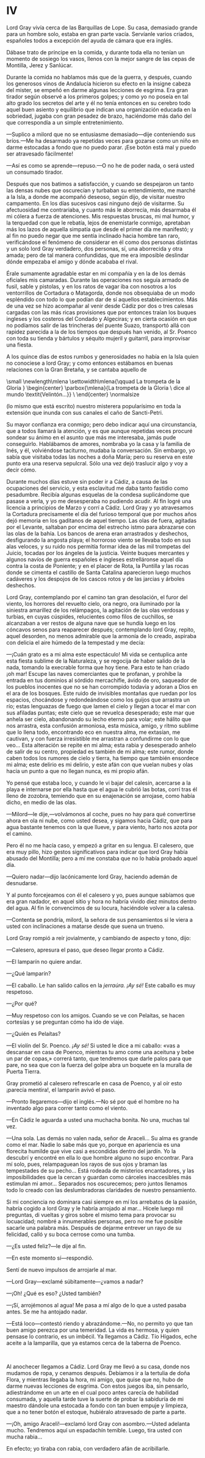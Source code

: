 # IV

Lord Gray vivía cerca de las Barquillas de Lope. Su casa, demasiado grande para
un hombre solo, estaba en gran parte vacía. Servíanle varios criados, españoles
todos a excepción del ayuda de cámara que era inglés.

Dábase trato de príncipe en la comida, y durante toda ella no tenían un momento
de sosiego los vasos, llenos con la mejor sangre de las cepas de Montilla,
Jerez y Sanlúcar.

Durante la comida no hablamos más que de la guerra, y después, cuando los
generosos vinos de Andalucía hicieron su efecto en la insigne cabeza del
mister, se empeñó en darme algunas lecciones de esgrima. Era gran tirador según
observé a los primeros golpes; y como yo no poseía en tal alto grado los
secretos del arte y él no tenía entonces en su cerebro todo aquel buen asiento
y equilibrio que indican una organización educada en la sobriedad, jugaba con
gran pesadez de brazo, haciéndome más daño del que correspondía a un simple
entretenimiento.

—Suplico a milord que no se entusiasme demasiado—dije conteniendo sus bríos.—Me
ha desarmado ya repetidas veces para gozarse como un niño en darme estocadas
a fondo que no puedo parar. ¡Ese botón está mal y puedo ser atravesado
fácilmente!

—Así es como se aprende—repuso.—O no he de poder nada, o será usted un
consumado tirador.

Después que nos batimos a satisfacción, y cuando se despejaron un tanto las
densas nubes que oscurecían y turbaban su entendimiento, me marché a la Isla,
a donde me acompañó deseoso, según dijo, de visitar nuestro campamento. En los
días sucesivos casi ninguno dejó de visitarme. Su afectuosidad me contrariaba,
y cuanto más le aborrecía, más desarmaba él mi cólera a fuerza de atenciones.
Mis respuestas bruscas, mi mal humor, y la terquedad con que le rebatía, lejos
de enemistarle conmigo, apretaban más los lazos de aquella simpatía que desde
el primer día me manifestó; y al fin no puedo negar que me sentía inclinado
hacia hombre tan raro, verificándose el fenómeno de considerar en él como dos
personas distintas y un solo lord Gray verdadero, dos personas, sí, una
aborrecida y otra amada; pero de tal manera confundidas, que me era imposible
deslindar dónde empezaba el amigo y dónde acababa el rival.

Érale sumamente agradable estar en mi compañía y en la de los demás oficiales
mis camaradas. Durante las operaciones nos seguía armado de fusil, sable
y pistolas, y en los ratos de vagar iba con nosotros a los ventorrillos de
Cortadura o Matagorda, donde nos obsequiaba de un modo espléndido con todo lo
que podían dar de sí aquellos establecimientos. Más de una vez se hizo
acompañar al venir desde Cádiz por dos o tres calesas cargadas con las más
ricas provisiones que por entonces traían los buques ingleses y los costeros
del Condado y Algeciras; y en cierta ocasión en que no podíamos salir de las
trincheras del puente Suazo, transportó allá con rapidez parecida a la de los
tiempos que después han venido, al Sr. Poenco con toda su tienda y bártulos
y séquito mujeril y guitarril, para improvisar una fiesta.

A los quince días de estos rumbos y generosidades no había en la Isla quien no
conociese a lord Gray; y como entonces estábamos en buenas relaciones con la
Gran Bretaña, y se cantaba aquello de 

<!---
<div>
  <span style="margin:0 auto; text-indent:0; display:table;">
                La trompeta de la Gloria                  <br />
                dice al mundo Velintón...                 <br />
  </span>
</div>
-->

\small
\newlength\mlena
\settowidth\mlena{\qquad La trompeta de la Gloria }
\begin{center}
\parbox{\mlena}{La trompeta de la Gloria                  \\
                dice al mundo \textit{Velintón...}}       \\
\end{center}
\normalsize

(lo mismo que está escrito) nuestro misterera popularísimo en toda la
extensión que inunda con sus canales el caño de Sancti-Petri.

Su mayor confianza era conmigo; pero debo indicar aquí una circunstancia, que
a todos llamará la atención, y es que aunque repetidas veces procuré sondear su
ánimo en el asunto que más me interesaba, jamás pude conseguirlo. Hablábamos de
amores, nombraba yo la casa y la familia de Inés, y él, volviéndose taciturno,
mudaba la conversación. Sin embargo, yo sabía que visitaba todas las noches
a doña María; pero su reserva en este punto era una reserva sepulcral. Sólo una
vez dejó traslucir algo y voy a decir cómo.

Durante muchos días estuve sin poder ir a Cádiz, a causa de las ocupaciones del
servicio, y esta esclavitud me daba tanto fastidio como pesadumbre. Recibía
algunas esquelas de la condesa suplicándome que pasase a verla, y yo me
desesperaba no pudiendo acudir. Al fin logré una licencia a principios de Marzo
y corrí a Cádiz. Lord Gray y yo atravesamos la Cortadura precisamente el día
del furioso temporal que por muchos años dejó memoria en los gaditanos de aquel
tiempo. Las olas de fuera, agitadas por el Levante, saltaban por encima del
estrecho istmo para abrazarse con las olas de la bahía. Los bancos de arena
eran arrastrados y deshechos, desfigurando la angosta playa; el horroroso
viento se llevaba todo en sus alas veloces, y su ruido nos permitía formar idea
de las mil trompetas del Juicio, tocadas por los ángeles de la justicia. Veinte
buques mercantes y algunos navíos de guerra españoles e ingleses estrelláronse
aquel día contra la costa de Poniente; y en el placer de Rota, la Puntilla
y las rocas donde se cimenta el castillo de Santa Catalina aparecieron luego
muchos cadáveres y los despojos de los cascos rotos y de las jarcias y árboles
deshechos.

Lord Gray, contemplando por el camino tan gran desolación, el furor del viento,
los horrores del revuelto cielo, ora negro, ora iluminado por la siniestra
amarillez de los relámpagos, la agitación de las olas verdosas y turbias, en
cuyas cúspides, relucientes como filos de cuchillos, se alcanzaban a ver restos
de alguna nave que se hundía luego en los cóncavos senos para reaparecer
después; contemplando lord Gray, repito, aquel desorden, no menos admirable que
la armonía de lo creado, aspiraba con delicia el aire húmedo de la tempestad
y me decía:

—¡Cuán grato es a mi alma este espectáculo! Mi vida se centuplica ante esta
fiesta sublime de la Naturaleza, y se regocija de haber salido de la nada,
tomando la execrable forma que hoy tiene. Para esto te han criado ¡oh mar!
Escupe las naves comerciantes que te profanan, y prohíbe la entrada en tus
dominios al sórdido mercachifle, ávido de oro, saqueador de los pueblos
inocentes que no se han corrompido todavía y adoran a Dios en el ara de los
bosques. Este ruido de invisibles montañas que ruedan por los espacios,
chocándose y redondeándose como los guijos que arrastra un río; estas lenguazas
de fuego que lamen el cielo y llegan a tocar el mar con sus afiladas puntas;
este cielo que se revuelca desesperado; este mar que anhela ser cielo,
abandonando su lecho eterno para volar; este hálito que nos arrastra, esta
confusión armoniosa, esta música, amigo, y ritmo sublime que lo llena todo,
encontrando eco en nuestra alma, me extasían, me cautivan, y con fuerza
irresistible me arrastran a confundirme con lo que veo... Esta alteración se
repite en mi alma; esta rabia y desesperado anhelo de salir de su centro,
propiedad es también de mi alma; este rumor, donde caben todos los rumores de
cielo y tierra, ha tiempo que también ensordece mi alma; este delirio es mi
delirio, y este afán con que vuelan nubes y olas hacia un punto a que no llegan
nunca, es mi propio afán.

Yo pensé que estaba loco, y cuando le vi bajar del calesín, acercarse a la
playa e internarse por ella hasta que el agua le cubrió las botas, corrí tras
él lleno de zozobra, temiendo que en su enajenación se arrojase, como había
dicho, en medio de las olas.

—Milord—le dije,—volvámonos al coche, pues no hay para qué convertirse ahora en
ola ni nube, como usted desea, y sigamos hacia Cádiz, que para agua bastante
tenemos con la que llueve, y para viento, harto nos azota por el camino.

Pero él no me hacía caso, y empezó a gritar en su lengua. El calesero, que era
muy pillo, hizo gestos significativos para indicar que lord Gray había abusado
del Montilla; pero a mí me constaba que no lo había probado aquel día.

—Quiero nadar—dijo lacónicamente lord Gray, haciendo ademán de desnudarse.

Y al punto forcejeamos con él el calesero y yo, pues aunque sabíamos que era
gran nadador, en aquel sitio y hora no habría vivido diez minutos dentro del
agua. Al fin le convencimos de su locura, haciéndole volver a la calesa.

—Contenta se pondría, milord, la señora de sus pensamientos si le viera a usted
con inclinaciones a matarse desde que suena un trueno.

Lord Gray rompió a reír jovialmente, y cambiando de aspecto y tono, dijo:

—Calesero, apresura el paso, que deseo llegar pronto a Cádiz.

—El lamparín no quiere andar.

—¿Qué lamparín?

—El caballo. Le han salido callos en la *jerraúra. ¡Ay sé!* Este caballo es muy
respetoso.

—¿Por qué?

—Muy respetoso con los amigos. Cuando se ve con Pelaítas, se hacen cortesías
y se preguntan cómo ha ido de viaje.

—¿Quién es Pelaítas?

—El violín del Sr. Poenco. *¡Ay sé!* Si usted le dice a mi caballo: «vas
a descansar en casa de Poenco, mientras tu amo come una aceituna y bebe un par
de copas,» correrá tanto, que tendremos que darle palos para que pare, no sea
que con la fuerza del golpe abra un boquete en la muralla de Puerta Tierra.

Gray prometió al calesero refrescarle en casa de Poenco, y al oír esto ¡parecía
mentira!, el lamparín avivó el paso.

—Pronto llegaremos—dijo el inglés.—No sé por qué el hombre no ha inventado
algo para correr tanto como el viento.

—En Cádiz le aguarda a usted una muchacha bonita. No una, muchas tal vez.

—Una sola. Las demás no valen nada, señor de Araceli... Su alma es grande como
el mar. Nadie lo sabe más que yo, porque en apariencia es una florecita humilde
que vive casi a escondidas dentro del jardín. Yo la descubrí y encontré en ella
lo que hombre alguno no supo encontrar. Para mí solo, pues, relampaguean los
rayos de sus ojos y braman las tempestades de su pecho... Está rodeada de
misterios encantadores, y las imposibilidades que la cercan y guardan como
cárceles inaccesibles más estimulan mi amor... Separados nos oscurecemos; pero
juntos llenamos todo lo creado con las deslumbradoras claridades de nuestro
pensamiento.

Si mi conciencia no dominara casi siempre en mí los arrebatos de la pasión,
habría cogido a lord Gray y le habría arrojado al mar... Hícele luego mil
preguntas, di vueltas y giros sobre el mismo tema para provocar su locuacidad;
nombré a innumerables personas, pero no me fue posible sacarle una palabra más.
Después de dejarme entrever un rayo de su felicidad, calló y su boca cerrose
como una tumba.

—¿Es usted feliz?—le dije al fin.

—En este momento sí—respondió.

Sentí de nuevo impulsos de arrojarle al mar.

—Lord Gray—exclamé súbitamente—¿vamos a nadar?

—¡Oh! ¿Qué es eso? ¿Usted también?

—¡Sí, arrojémonos al agua! Me pasa a mí algo de lo que a usted pasaba antes. Se
me ha antojado nadar.

—Está loco—contestó riendo y abrazándome.—No, no permito yo que tan buen amigo
perezca por una temeridad. La vida es hermosa, y quien pensase lo contrario, es
un imbécil. Ya llegamos a Cádiz. Tío Hígados, eche aceite a la lamparilla, que
ya estamos cerca de la taberna de Poenco.

<p> </p>

Al anochecer llegamos a Cádiz. Lord Gray me llevó a su casa, donde nos mudamos
de ropa, y cenamos después. Debíamos ir a la tertulia de doña Flora, y mientras
llegaba la hora, mi amigo, que quise que no, hubo de darme nuevas lecciones de
esgrima. Con estos juegos iba, sin pensarlo, adiestrándome en un arte en el
cual poco antes carecía de habilidad consumada, y aquella tarde tuve la suerte
de probar la sabiduría de mi maestro dándole una estocada a fondo con tan buen
empuje y limpieza, que a no tener botón el estoque, hubiéralo atravesado de
parte a parte.

—¡Oh, amigo Araceli!—exclamó lord Gray con asombro.—Usted adelanta mucho.
Tendremos aquí un espadachín temible. Luego, tira usted con mucha rabia...

En efecto; yo tiraba con rabia, con verdadero afán de acribillarle.
